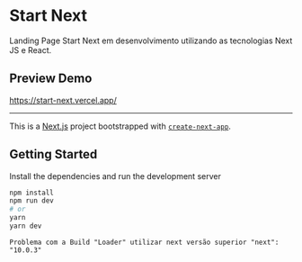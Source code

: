 # Start Next


Landing Page Start Next em desenvolvimento utilizando as tecnologias Next JS e React.


## Preview Demo

https://start-next.vercel.app/

-----------------------------------------------------------


This is a [Next.js](https://nextjs.org/) project bootstrapped with [`create-next-app`](https://github.com/vercel/next.js/tree/canary/packages/create-next-app).


## Getting Started

Install the dependencies and run the development server

```bash
npm install
npm run dev
# or
yarn
yarn dev
```

```
Problema com a Build "Loader" utilizar next versão superior "next": "10.0.3"

```
